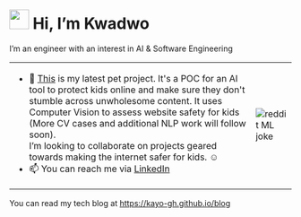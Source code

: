 # <img src="https://media.giphy.com/media/hvRJCLFzcasrR4ia7z/giphy.gif" width="35px"/> Hi, I’m Kwadwo
I’m an engineer with an interest in AI & Software Engineering

<table>
<tr>
  <td>
    <ul>
      <li>💞 <a href="https://huggingface.co/spaces/KayO/WebsiteImageSafetyAnalyzer">This</a> is my latest pet project. It's a POC for an AI tool to protect kids online and make sure they don't stumble across unwholesome content. It uses Computer Vision to assess website safety for kids (More CV cases and additional NLP work will follow soon).<br/>
      I’m looking to collaborate on projects geared towards making the internet safer for kids. ☺️</li>
      <li>📫 You can reach me via <a href="https://www.linkedin.com/in/kwadwo-agyapon-ntra/">LinkedIn</a></li>
    </ul>
  </td>
  <td>
    <img src="https://i.redd.it/8lfied3ohyp11.jpg" alt="reddit ML joke"/>
  </td>
</tr>
</table>

You can read my tech blog at https://kayo-gh.github.io/blog

<!---
KayO-GH/KayO-GH is a ✨ special ✨ repository because its `README.md` (this file) appears on your GitHub profile.
You can click the Preview link to take a look at your changes.
--->
